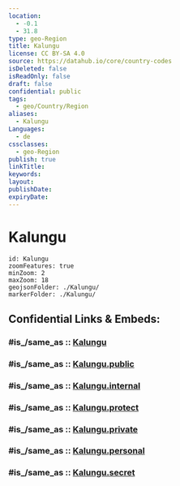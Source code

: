 ```yaml
---
location:
  - -0.1
  - 31.8
type: geo-Region
title: Kalungu
license: CC BY-SA 4.0
source: https://datahub.io/core/country-codes
isDeleted: false
isReadOnly: false
draft: false
confidential: public
tags:
  - geo/Country/Region
aliases:
  - Kalungu
Languages:
  - de
cssclasses:
  - geo-Region
publish: true
linkTitle:
keywords:
layout:
publishDate:
expiryDate:
---
```


# Kalungu

```leaflet
id: Kalungu
zoomFeatures: true 
minZoom: 2 
maxZoom: 18
geojsonFolder: ./Kalungu/
markerFolder: ./Kalungu/
```


## Confidential Links & Embeds: 

### #is_/same_as :: [Kalungu](/_Standards/Earth/Continent/Africa/Africa~Central/Uganda/regions~Uganda/Uganda~Central/Kalungu.md) 

### #is_/same_as :: [Kalungu.public](/_public/Earth/Continent/Africa/Africa~Central/Uganda/regions~Uganda/Uganda~Central/Kalungu.public.md) 

### #is_/same_as :: [Kalungu.internal](/_internal/Earth/Continent/Africa/Africa~Central/Uganda/regions~Uganda/Uganda~Central/Kalungu.internal.md) 

### #is_/same_as :: [Kalungu.protect](/_protect/Earth/Continent/Africa/Africa~Central/Uganda/regions~Uganda/Uganda~Central/Kalungu.protect.md) 

### #is_/same_as :: [Kalungu.private](/_private/Earth/Continent/Africa/Africa~Central/Uganda/regions~Uganda/Uganda~Central/Kalungu.private.md) 

### #is_/same_as :: [Kalungu.personal](/_personal/Earth/Continent/Africa/Africa~Central/Uganda/regions~Uganda/Uganda~Central/Kalungu.personal.md) 

### #is_/same_as :: [Kalungu.secret](/_secret/Earth/Continent/Africa/Africa~Central/Uganda/regions~Uganda/Uganda~Central/Kalungu.secret.md)

